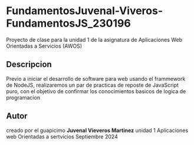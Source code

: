 # FundamentosJuvenal-Viveros-FundamentosJS_230196
Proyecto de clase para la unidad 1 de la asignatura de Aplicaciones Web Orientadas a Servicios (AWOS)

## Descripcion
Previo a iniciar el desarrollo de software para web usando el frammework de NodeJS, realizaremos
un par de practicas de reposte de JavaScript puro, con el objetivo de confirmar los conocimientos
basicos de logica de programacion

## Autor
creado por el guapicimo **Juvenal Vieveros Martinez**
unidad 1 Aplicaciones web Orientadas a sertvicios
Septiembre 2024